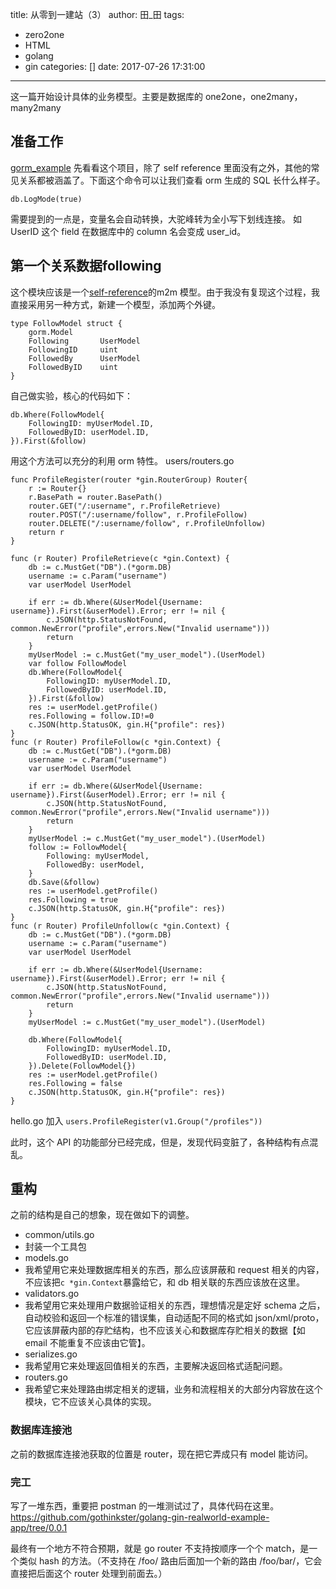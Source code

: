 title: 从零到一建站（3）
author: 田_田
tags:
  - zero2one
  - HTML
  - golang
  - gin
categories: []
date: 2017-07-26 17:31:00
---
这一篇开始设计具体的业务模型。主要是数据库的 one2one，one2many，many2many


<!-- more -->

## 准备工作
[gorm_example](https://github.com/adlerhsieh/gorm_example)
先看看这个项目，除了 self reference 里面没有之外，其他的常见关系都被涵盖了。下面这个命令可以让我们查看 orm 生成的 SQL 长什么样子。
```
db.LogMode(true)
```

需要提到的一点是，变量名会自动转换，大驼峰转为全小写下划线连接。
如 UserID 这个 field 在数据库中的 column 名会变成 user_id。

## 第一个关系数据following
这个模块应该是一个[self-reference](https://github.com/jinzhu/gorm/issues/653)的m2m 模型。由于我没有复现这个过程，我直接采用另一种方式，新建一个模型，添加两个外键。
```
type FollowModel struct {
    gorm.Model
    Following       UserModel
    FollowingID     uint
    FollowedBy      UserModel
    FollowedByID    uint
}
```
自己做实验，核心的代码如下：
```
db.Where(FollowModel{
    FollowingID: myUserModel.ID,
    FollowedByID: userModel.ID,
}).First(&follow)
```
用这个方法可以充分的利用 orm 特性。
users/routers.go
```
func ProfileRegister(router *gin.RouterGroup) Router{
    r := Router{}
    r.BasePath = router.BasePath()
    router.GET("/:username", r.ProfileRetrieve)
    router.POST("/:username/follow", r.ProfileFollow)
    router.DELETE("/:username/follow", r.ProfileUnfollow)
    return r
}

func (r Router) ProfileRetrieve(c *gin.Context) {
    db := c.MustGet("DB").(*gorm.DB)
    username := c.Param("username")
    var userModel UserModel

    if err := db.Where(&UserModel{Username: username}).First(&userModel).Error; err != nil {
        c.JSON(http.StatusNotFound, common.NewError("profile",errors.New("Invalid username")))
        return
    }
    myUserModel := c.MustGet("my_user_model").(UserModel)
    var follow FollowModel
    db.Where(FollowModel{
        FollowingID: myUserModel.ID,
        FollowedByID: userModel.ID,
    }).First(&follow)
    res := userModel.getProfile()
    res.Following = follow.ID!=0
    c.JSON(http.StatusOK, gin.H{"profile": res})
}
func (r Router) ProfileFollow(c *gin.Context) {
    db := c.MustGet("DB").(*gorm.DB)
    username := c.Param("username")
    var userModel UserModel

    if err := db.Where(&UserModel{Username: username}).First(&userModel).Error; err != nil {
        c.JSON(http.StatusNotFound, common.NewError("profile",errors.New("Invalid username")))
        return
    }
    myUserModel := c.MustGet("my_user_model").(UserModel)
    follow := FollowModel{
        Following: myUserModel,
        FollowedBy: userModel,
    }
    db.Save(&follow)
    res := userModel.getProfile()
    res.Following = true
    c.JSON(http.StatusOK, gin.H{"profile": res})
}
func (r Router) ProfileUnfollow(c *gin.Context) {
    db := c.MustGet("DB").(*gorm.DB)
    username := c.Param("username")
    var userModel UserModel

    if err := db.Where(&UserModel{Username: username}).First(&userModel).Error; err != nil {
        c.JSON(http.StatusNotFound, common.NewError("profile",errors.New("Invalid username")))
        return
    }
    myUserModel := c.MustGet("my_user_model").(UserModel)

    db.Where(FollowModel{
        FollowingID: myUserModel.ID,
        FollowedByID: userModel.ID,
    }).Delete(FollowModel{})
    res := userModel.getProfile()
    res.Following = false
    c.JSON(http.StatusOK, gin.H{"profile": res})
}
```

hello.go 加入 `users.ProfileRegister(v1.Group("/profiles"))`

此时，这个 API 的功能部分已经完成，但是，发现代码变脏了，各种结构有点混乱。

## 重构
之前的结构是自己的想象，现在做如下的调整。
- common/utils.go
 - 封装一个工具包
- models.go
 - 我希望用它来处理数据库相关的东西，那么应该屏蔽和 request 相关的内容，不应该把`c *gin.Context`暴露给它，和 db 相关联的东西应该放在这里。
- validators.go
 - 我希望用它来处理用户数据验证相关的东西，理想情况是定好 schema 之后，自动校验和返回一个标准的错误集，自动适配不同的格式如 json/xml/proto，它应该屏蔽内部的存贮结构，也不应该关心和数据库存贮相关的数据【如 email 不能重复不应该由它管】。
- serializes.go
 - 我希望用它来处理返回值相关的东西，主要解决返回格式适配问题。
- routers.go
 - 我希望它来处理路由绑定相关的逻辑，业务和流程相关的大部分内容放在这个模块，它不应该关心具体的实现。
 

### 数据库连接池
之前的数据库连接池获取的位置是 router，现在把它弄成只有 model 能访问。

### 完工
写了一堆东西，重要把 postman 的一堆测试过了，具体代码在这里。
https://github.com/gothinkster/golang-gin-realworld-example-app/tree/0.0.1

最终有一个地方不符合预期，就是 go router 不支持按顺序一个个 match，是一个类似 hash 的方法。（不支持在 /foo/ 路由后面加一个新的路由 /foo/bar/，它会直接把后面这个 router 处理到前面去。）

